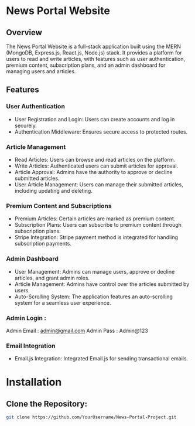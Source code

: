 # News Portal Website

## Overview

The News Portal Website is a full-stack application built using the MERN (MongoDB, Express.js, React.js, Node.js) stack. It provides a platform for users to read and write articles, with features such as user authentication, premium content, subscription plans, and an admin dashboard for managing users and articles.

## Features

### User Authentication

- User Registration and Login: Users can create accounts and log in securely.
- Authentication Middleware: Ensures secure access to protected routes.

### Article Management

- Read Articles: Users can browse and read articles on the platform.
- Write Articles: Authenticated users can submit articles for approval.
- Article Approval: Admins have the authority to approve or decline submitted articles.
- User Article Management: Users can manage their submitted articles, including updating and deleting.

### Premium Content and Subscriptions

- Premium Articles: Certain articles are marked as premium content.
- Subscription Plans: Users can subscribe to premium content through subscription plans.
- Stripe Integration: Stripe payment method is integrated for handling subscription payments.

### Admin Dashboard

- User Management: Admins can manage users, approve or decline articles, and grant admin roles.
- Article Management: Admins have control over the articles submitted by users.
- Auto-Scrolling System: The application features an auto-scrolling system for a seamless user experience.

### Admin Login : 
Admin Email : admin@gmail.com
Admin Pass : Admin@123

### Email Integration

- Email.js Integration: Integrated Email.js for sending transactional emails.

# Installation

## Clone the Repository:

```bash
git clone https://github.com/YourUsername/News-Portal-Project.git


